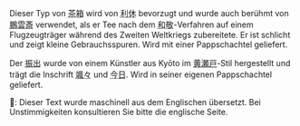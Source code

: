 <p>Dieser Typ von <abbr title="chabako, Teekiste">茶箱</abbr> wird von <abbr title="Rikyū">利休</abbr> bevorzugt und wurde auch berühmt von <abbr title="Hōunsai">鵬雲斎</abbr> verwendet, als er Tee nach dem <abbr title="wakei">和敬</abbr>-Verfahren auf einem Flugzeugträger während des Zweiten Weltkriegs zubereitete. Er ist schlicht und zeigt kleine Gebrauchsspuren. Wird mit einer Pappschachtel geliefert.</p>
<p>Der <abbr title="furidashi, Süßigkeitenstreuer">振出</abbr> wurde von einem Künstler aus Kyōto im <a href="https://ja.wikipedia.org/wiki/%E4%B9%85%E4%B8%96%E4%B9%85%E5%AE%9D">黄瀬戸</a>-Stil hergestellt und trägt die Inschrift <abbr title="sassatsu, eine Windböe">颯々</abbr> und <abbr title="konnichi, das Urasenke-Hauptquartier">今日</abbr>. Wird in seiner eigenen Pappschachtel geliefert.</p>
👾: Dieser Text wurde maschinell aus dem Englischen übersetzt. Bei Unstimmigkeiten konsultieren Sie bitte die englische Seite.
